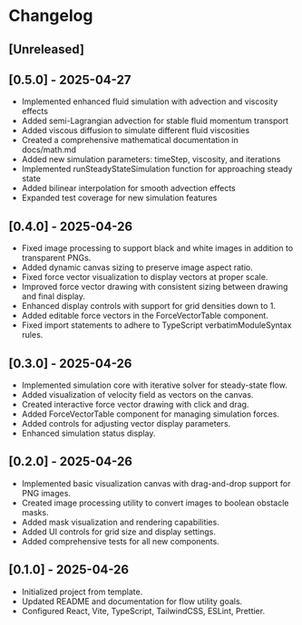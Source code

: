 # Changelog

## [Unreleased]

## [0.5.0] - 2025-04-27

- Implemented enhanced fluid simulation with advection and viscosity effects
- Added semi-Lagrangian advection for stable fluid momentum transport
- Added viscous diffusion to simulate different fluid viscosities
- Created a comprehensive mathematical documentation in docs/math.md
- Added new simulation parameters: timeStep, viscosity, and iterations
- Implemented runSteadyStateSimulation function for approaching steady state
- Added bilinear interpolation for smooth advection effects
- Expanded test coverage for new simulation features

## [0.4.0] - 2025-04-26

- Fixed image processing to support black and white images in addition to transparent PNGs.
- Added dynamic canvas sizing to preserve image aspect ratio.
- Fixed force vector visualization to display vectors at proper scale.
- Improved force vector drawing with consistent sizing between drawing and final display.
- Enhanced display controls with support for grid densities down to 1.
- Added editable force vectors in the ForceVectorTable component.
- Fixed import statements to adhere to TypeScript verbatimModuleSyntax rules.

## [0.3.0] - 2025-04-26

- Implemented simulation core with iterative solver for steady-state flow.
- Added visualization of velocity field as vectors on the canvas.
- Created interactive force vector drawing with click and drag.
- Added ForceVectorTable component for managing simulation forces.
- Added controls for adjusting vector display parameters.
- Enhanced simulation status display.

## [0.2.0] - 2025-04-26

- Implemented basic visualization canvas with drag-and-drop support for PNG images.
- Created image processing utility to convert images to boolean obstacle masks.
- Added mask visualization and rendering capabilities.
- Added UI controls for grid size and display settings.
- Added comprehensive tests for all new components.

## [0.1.0] - 2025-04-26

- Initialized project from template.
- Updated README and documentation for flow utility goals.
- Configured React, Vite, TypeScript, TailwindCSS, ESLint, Prettier.
